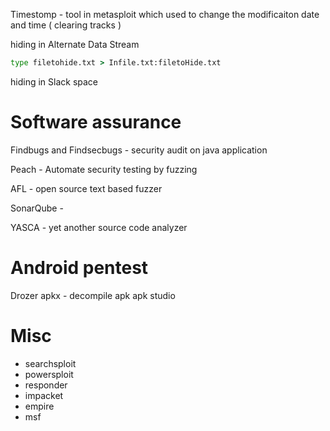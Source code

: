 Timestomp - tool in metasploit which used to change the modificaiton date and time ( clearing tracks )

hiding in Alternate Data Stream
``` cmd
type filetohide.txt > Infile.txt:filetoHide.txt 
```
hiding in Slack space

# Software assurance

Findbugs and Findsecbugs - security audit on java application

Peach - Automate security testing by fuzzing 

AFL - open source text based fuzzer

SonarQube -  

YASCA - yet another source code analyzer 

# Android pentest
Drozer
apkx - decompile apk
apk studio

# Misc
- searchsploit
- powersploit
- responder
- impacket
- empire
- msf




